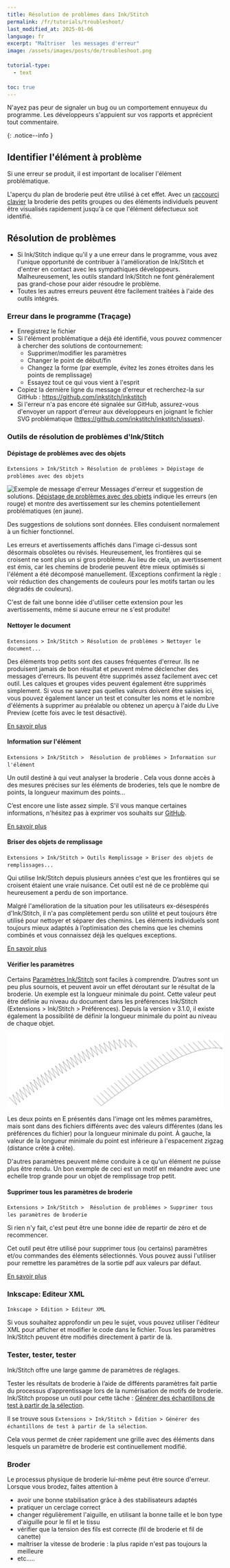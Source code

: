 ```yaml
---
title: Résolution de problèmes dans Ink/Stitch
permalink: /fr/tutorials/troubleshoot/
last_modified_at: 2025-01-06
language: fr
excerpt: "Maîtriser  les messages d'erreur"
image: /assets/images/posts/de/troubleshoot.png

tutorial-type:
  - text

toc: true
---
```


N'ayez pas peur de signaler un bug ou un comportement ennuyeux du programme. Les développeurs s'appuient sur vos rapports et apprécient tout commentaire.


{: .notice--info }

## Identifier l'élément à problème

Si une erreur se produit, il est important de localiser l'élément problématique.

L'aperçu du plan de broderie peut être utilisé à cet effet. Avec un [raccourci clavier](/fr/docs/customize/#shortcut-keys) la broderie des petits groupes
ou des éléments individuels peuvent être visualisés rapidement jusqu'à ce que l'élément défectueux soit identifié.

## Résolution de problèmes

* Si Ink/Stitch indique qu'il y a une erreur dans le programme, vous avez l'unique opportunité de contribuer à l'amélioration de Ink/Stitch
  et d'entrer en contact avec les sympathiques développeurs. Malheureusement, les outils standard Ink/Stitch ne font généralement pas grand-chose pour aider
  résoudre le problème.
* Toutes les autres erreurs peuvent être facilement traitées à l'aide des outils intégrés.


### Erreur dans le programme (Traçage)

* Enregistrez le fichier
* Si l'élément problématique a déjà été identifié, vous pouvez commencer à chercher des solutions de contournement:
  * Supprimer/modifier les paramètres
  * Changer le point de début/fin
  * Changez la forme (par exemple, évitez les zones étroites dans les points de remplissage)
  * Essayez tout ce qui vous vient à l'esprit
* Copiez la dernière ligne du message d'erreur et recherchez-la sur GitHub : <https://github.com/inkstitch/inkstitch>
* Si l'erreur n'a pas encore été signalée sur GitHub, assurez-vous d'envoyer un rapport d'erreur aux développeurs en joignant le fichier SVG problématique (<https://github.com/inkstitch/inkstitch/issues>).


### Outils de résolution de problèmes d'Ink/Stitch 

####  Dépistage de problèmes avec des objets

`Extensions > Ink/Stitch > Résolution de problèmes > Dépistage de problèmes avec des objets`

![Exemple de message d'erreur](/assets/images/docs/en/troubleshoot.jpg)
Messages d'erreur et suggestion de solutions.
[Dépistage de problèmes avec des objets](/docs/troubleshoot/#troubleshoot-objects) indique les  erreurs  (en rouge) et montre des avertissement sur les chemins potentiellement problématiques (en jaune).

Des suggestions de solutions sont données. Elles conduisent normalement à un fichier fonctionnel.

Les erreurs et avertissements affichés dans l'image ci-dessus sont désormais obsolètes ou révisés. Heureusement,  les frontières qui se croisent ne sont plus un si gros problème.
Au lieu de cela, un avertissement est émis, car les chemins de broderie peuvent être mieux optimisés si l'élément a été décomposé manuellement.
(Exceptions confirment la règle : voir réduction des changements de couleurs pour les motifs tartan ou les dégradés de couleurs).

C'est de fait une bonne idée d'utiliser cette extension pour les avertissements, même si aucune erreur ne s'est produite!

#### Nettoyer le document

`Extensions > Ink/Stitch > Résolution de problèmes > Nettoyer le document...`

Des éléments trop petits sont des causes fréquentes d'erreur. Ils ne produisent jamais de bon résultat  et peuvent même déclencher des messages d'erreurs.
Ils peuvent être supprimés assez facilement avec cet outil. Les calques et groupes vides peuvent également être supprimés simplement.
Si vous ne savez pas quelles valeurs doivent être saisies ici, vous pouvez également lancer un test et consulter les noms et le nombre d'éléments à supprimer au préalable ou obtenez un aperçu à l'aide du Live Preview (cette fois avec le test désactivé).

[En savoir plus](/fr/docs/troubleshoot/#cleanup-document)

#### Information sur l'élément 

`Extensions > Ink/Stitch >  Résolution de problèmes > Information sur l'élément`


Un outil destiné à qui veut analyser la broderie . Cela vous donne accès à des mesures précises sur les éléments de broderies, tels que le nombre de points, la longueur maximum des points...

C’est encore une liste assez simple. S'il vous manque certaines informations, n'hésitez pas à exprimer vos souhaits sur [GitHub](https://github.com/inkstitch/inkstitch/issues).



[En savoir plus](/fr/docs/troubleshoot/#element-info)

#### Briser des objets de remplissage

`Extensions > Ink/Stitch > Outils Remplissage > Briser des objets de remplissages...`

Qui utilise Ink/Stitch depuis plusieurs années c'est que les frontières qui se croisent étaient une vraie nuisance.
Cet outil est né de ce problème qui heureusement a perdu de son importance.

Malgré l'amélioration de la situation pour les utilisateurs ex-désespérés d'Ink/Stitch, il n'a pas complètement perdu son utilité et peut toujours être utilisé pour nettoyer et séparer des chemins.
Les éléments individuels sont toujours mieux adaptés à l’optimisation des chemins que les chemins combinés et vous connaissez déjà les quelques exceptions.


[En savoir plus](/fr/docs/fill-tools/#break-apart-fill-objects)

#### Vérifier les paramètres

Certains [Paramètres Ink/Stitch](/docs/params/) sont faciles à comprendre. D’autres sont un peu plus sournois, et peuvent avoir un effet déroutant sur le résultat de la broderie.
Un exemple est la longueur minimale du point. Cette valeur peut être définie au niveau du document dans les préférences Ink/Stitch (Extensions > Ink/Stitch > Préférences).
Depuis la version v 3.1.0, il existe également la possibilité de définir la longueur minimale du point au niveau  de chaque objet.

![E-Stitch avec différentes valeurs pour la longueur minimale du point](/assets/images/tutorials/troubleshoot/min_stitch_len_effect.png)

Les deux points  en E présentés dans l'image ont les mêmes paramètres, mais sont dans des fichiers différents avec des valeurs différentes (dans les préférences du fichier)  pour la longueur minimale du point.
À gauche, la valeur de la longueur minimale du point est inférieure à l'espacement zigzag (distance crête à crête).

D'autres paramètres peuvent même conduire à ce qu'un élément ne puisse plus être rendu.
Un bon exemple de ceci est un motif en méandre avec une echelle trop grande pour un objet de remplissage trop petit.

#### Supprimer tous les paramètres de broderie

`Extensions > Ink/Stitch >  Résolution de problèmes > Supprimer tous les paramètres de broderie`

Si rien n'y fait, c'est peut être une bonne idée de repartir de zéro et de recommencer.

Cet outil peut être utilisé pour supprimer tous (ou certains) paramètres et/ou commandes des éléments sélectionnés. Vous pouvez aussi l'utiliser pour remettre les paramètres de la sortie pdf aux valeurs par défaut.


[En savoir plus](/fr/docs/troubleshoot/#remove-embroidery-settings)

### Inkscape: Editeur XML 

`Inkscape > Edition > Editeur XML `

Si vous souhaitez approfondir un peu le sujet, vous pouvez utiliser l'éditeur XML pour afficher et modifier
le code dans le fichier. Tous les paramètres Ink/Stitch peuvent être modifiés directement à partir de là.




### Tester, tester, tester

Ink/Stitch offre une large gamme de paramètres de réglages.

Tester les résultats de broderie à l’aide de différents paramètres fait partie du processus d’apprentissage lors de la numérisation de motifs de broderie.
Ink/Stitch propose un outil pour cette tâche : [Générer des échantillons de test à partir de la sélection](/fr/docs/edit/#generate-test-swatches-from-selection).

Il se trouve sous `Extensions > Ink/Stitch > Édition > Générer des échantillons de test à partir de la sélection`.

Cela vous permet de créer rapidement une grille avec des éléments dans lesquels un paramètre de broderie est continuellement modifié.



### Broder

Le processus physique de broderie lui-même peut être source d'erreur. 
Lorsque vous brodez, faites attention à 

* avoir une bonne stabilisation grâce à des stabilisateurs adaptés
* pratiquer un cerclage correct 
* changer régulièrement l'aiguille, en utilisant la bonne taille et le bon type d'aiguille pour le fil et le tissu
* vérifier que la tension des fils est correcte (fil de broderie et fil de canette)
* maîtriser la vitesse de broderie : la plus rapide n'est pas toujours la meilleure
* etc.....

